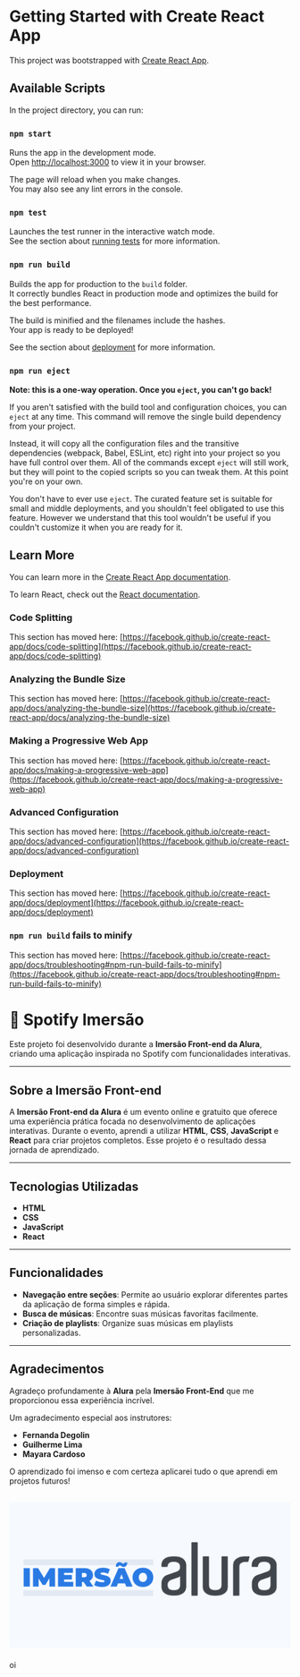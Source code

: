 # Getting Started with Create React App

This project was bootstrapped with [Create React App](https://github.com/facebook/create-react-app).

## Available Scripts

In the project directory, you can run:

### `npm start`

Runs the app in the development mode.\
Open [http://localhost:3000](http://localhost:3000) to view it in your browser.

The page will reload when you make changes.\
You may also see any lint errors in the console.

### `npm test`

Launches the test runner in the interactive watch mode.\
See the section about [running tests](https://facebook.github.io/create-react-app/docs/running-tests) for more information.

### `npm run build`

Builds the app for production to the `build` folder.\
It correctly bundles React in production mode and optimizes the build for the best performance.

The build is minified and the filenames include the hashes.\
Your app is ready to be deployed!

See the section about [deployment](https://facebook.github.io/create-react-app/docs/deployment) for more information.

### `npm run eject`

**Note: this is a one-way operation. Once you `eject`, you can't go back!**

If you aren't satisfied with the build tool and configuration choices, you can `eject` at any time. This command will remove the single build dependency from your project.

Instead, it will copy all the configuration files and the transitive dependencies (webpack, Babel, ESLint, etc) right into your project so you have full control over them. All of the commands except `eject` will still work, but they will point to the copied scripts so you can tweak them. At this point you're on your own.

You don't have to ever use `eject`. The curated feature set is suitable for small and middle deployments, and you shouldn't feel obligated to use this feature. However we understand that this tool wouldn't be useful if you couldn't customize it when you are ready for it.

## Learn More

You can learn more in the [Create React App documentation](https://facebook.github.io/create-react-app/docs/getting-started).

To learn React, check out the [React documentation](https://reactjs.org/).

### Code Splitting

This section has moved here: [https://facebook.github.io/create-react-app/docs/code-splitting](https://facebook.github.io/create-react-app/docs/code-splitting)

### Analyzing the Bundle Size

This section has moved here: [https://facebook.github.io/create-react-app/docs/analyzing-the-bundle-size](https://facebook.github.io/create-react-app/docs/analyzing-the-bundle-size)

### Making a Progressive Web App

This section has moved here: [https://facebook.github.io/create-react-app/docs/making-a-progressive-web-app](https://facebook.github.io/create-react-app/docs/making-a-progressive-web-app)

### Advanced Configuration

This section has moved here: [https://facebook.github.io/create-react-app/docs/advanced-configuration](https://facebook.github.io/create-react-app/docs/advanced-configuration)

### Deployment

This section has moved here: [https://facebook.github.io/create-react-app/docs/deployment](https://facebook.github.io/create-react-app/docs/deployment)

### `npm run build` fails to minify

This section has moved here: [https://facebook.github.io/create-react-app/docs/troubleshooting#npm-run-build-fails-to-minify](https://facebook.github.io/create-react-app/docs/troubleshooting#npm-run-build-fails-to-minify)
# 🎵 Spotify Imersão

Este projeto foi desenvolvido durante a **Imersão Front-end da Alura**, criando uma aplicação inspirada no Spotify com funcionalidades interativas.

---

## Sobre a Imersão Front-end

A **Imersão Front-end da Alura** é um evento online e gratuito que oferece uma experiência prática focada no desenvolvimento de aplicações interativas. Durante o evento, aprendi a utilizar **HTML**, **CSS**, **JavaScript** e **React** para criar projetos completos. Esse projeto é o resultado dessa jornada de aprendizado.

---

## Tecnologias Utilizadas

- **HTML**
- **CSS**
- **JavaScript**
- **React**

---

## Funcionalidades

- **Navegação entre seções**: Permite ao usuário explorar diferentes partes da aplicação de forma simples e rápida.
- **Busca de músicas**: Encontre suas músicas favoritas facilmente.
- **Criação de playlists**: Organize suas músicas em playlists personalizadas.

---

## Agradecimentos

Agradeço profundamente à **Alura** pela **Imersão Front-End** que me proporcionou essa experiência incrível. 

Um agradecimento especial aos instrutores:

- **Fernanda Degolin**
- **Guilherme Lima**
- **Mayara Cardoso**

O aprendizado foi imenso e com certeza aplicarei tudo o que aprendi em projetos futuros!  

![Spotify Imersão](./imersao-frontend.webp)
---

oi